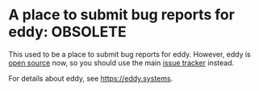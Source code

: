A place to submit bug reports for eddy: OBSOLETE
================================================

This used to be a place to submit bug reports for eddy.  However, eddy is
[open source](https://github.com/eddysystems/eddy) now, so you should use the
main [issue tracker](https://github.com/eddysystems/eddy/issues) instead.

For details about eddy, see https://eddy.systems.

